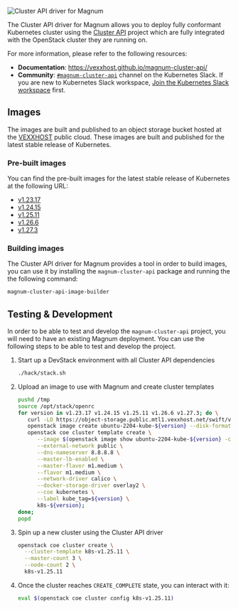 ![Cluster API driver for Magnum](docs/static/logo.png?raw=true "Cluster API driver for Magnum")

The Cluster API driver for Magnum allows you to deploy fully conformant
Kubernetes cluster using the [Cluster API](https://cluster-api.sigs.k8s.io/)
project which are fully integrated with the OpenStack cluster they are running
on.

For more information, please refer to the following resources:

* **Documentation**: https://vexxhost.github.io/magnum-cluster-api/
* **Community**: [`#magnum-cluster-api`](https://kubernetes.slack.com/archives/C05Q8TDTK6Z) channel
  on the Kubernetes Slack. If you are new to Kubernetes Slack workspace,
  [Join the Kubernetes Slack workspace](https://slack.kubernetes.io/) first.

## Images

The images are built and published to an object storage bucket hosted at the
[VEXXHOST](https://vexxhost.com) public cloud.  These images are built and
published for the latest stable release of Kubernetes.

### Pre-built images

You can find the pre-built images for the latest stable release of Kubernetes
at the following URL:

* [v1.23.17](https://object-storage.public.mtl1.vexxhost.net/swift/v1/a91f106f55e64246babde7402c21b87a/magnum-capi/ubuntu-2204-kube-v1.23.17.qcow2)
* [v1.24.15](https://object-storage.public.mtl1.vexxhost.net/swift/v1/a91f106f55e64246babde7402c21b87a/magnum-capi/ubuntu-2204-kube-v1.24.15.qcow2)
* [v1.25.11](https://object-storage.public.mtl1.vexxhost.net/swift/v1/a91f106f55e64246babde7402c21b87a/magnum-capi/ubuntu-2204-kube-v1.25.11.qcow2)
* [v1.26.6](https://object-storage.public.mtl1.vexxhost.net/swift/v1/a91f106f55e64246babde7402c21b87a/magnum-capi/ubuntu-2204-kube-v1.26.6.qcow2)
* [v1.27.3](https://object-storage.public.mtl1.vexxhost.net/swift/v1/a91f106f55e64246babde7402c21b87a/magnum-capi/ubuntu-2204-kube-v1.27.3.qcow2)

### Building images

The Cluster API driver for Magnum provides a tool in order to build images, you
can use it by installing the `magnum-cluster-api` package and running the
the following command:

```bash
magnum-cluster-api-image-builder
```

## Testing & Development

In order to be able to test and develop the `magnum-cluster-api` project, you
will need to have an existing Magnum deployment.  You can use the following
steps to be able to test and develop the project.

1. Start up a DevStack environment with all Cluster API dependencies

   ```bash
   ./hack/stack.sh
   ```

1. Upload an image to use with Magnum and create cluster templates

   ```bash
   pushd /tmp
   source /opt/stack/openrc
   for version in v1.23.17 v1.24.15 v1.25.11 v1.26.6 v1.27.3; do \
      curl -LO https://object-storage.public.mtl1.vexxhost.net/swift/v1/a91f106f55e64246babde7402c21b87a/magnum-capi/ubuntu-2204-kube-${version}.qcow2; \
      openstack image create ubuntu-2204-kube-${version} --disk-format=qcow2 --container-format=bare --property os_distro=ubuntu --file=ubuntu-2204-kube-${version}.qcow2; \
      openstack coe cluster template create \
         --image $(openstack image show ubuntu-2204-kube-${version} -c id -f value) \
         --external-network public \
         --dns-nameserver 8.8.8.8 \
         --master-lb-enabled \
         --master-flavor m1.medium \
         --flavor m1.medium \
         --network-driver calico \
         --docker-storage-driver overlay2 \
         --coe kubernetes \
         --label kube_tag=${version} \
         k8s-${version};
   done;
   popd
   ```

1. Spin up a new cluster using the Cluster API driver

   ```bash
   openstack coe cluster create \
     --cluster-template k8s-v1.25.11 \
     --master-count 3 \
     --node-count 2 \
     k8s-v1.25.11
   ```

1. Once the cluster reaches `CREATE_COMPLETE` state, you can interact with it:

   ```bash
   eval $(openstack coe cluster config k8s-v1.25.11)
   ```
